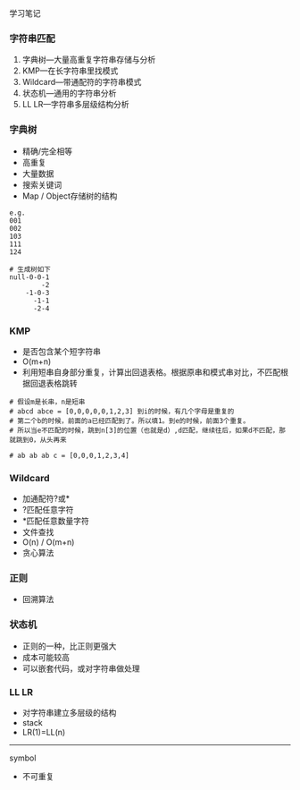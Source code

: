 学习笔记
### 字符串匹配
1. 字典树—大量高重复字符串存储与分析
2. KMP—在长字符串里找模式
3. Wildcard—带通配符的字符串模式
4. 状态机—通用的字符串分析
5. LL LR—字符串多层级结构分析

### 字典树
- 精确/完全相等
- 高重复
- 大量数据
- 搜索关键词
- Map / Object存储树的结构
```
e.g.
001
002
103
111
124

# 生成树如下
null-0-0-1
        -2
    -1-0-3
      -1-1
      -2-4
```

### KMP
- 是否包含某个短字符串
- O(m+n)
- 利用短串自身部分重复，计算出回退表格。根据原串和模式串对比，不匹配根据回退表格跳转
```
# 假设m是长串，n是短串
# abcd abce = [0,0,0,0,0,1,2,3] 到i的时候，有几个字母是重复的
# 第二个b的时候，前面的a已经匹配到了。所以填1。到e的时候，前面3个重复。
# 所以当e不匹配的时候，跳到n[3]的位置（也就是d）,d匹配，继续往后，如果d不匹配，那就跳到0，从头再来

# ab ab ab c = [0,0,0,1,2,3,4]
```

### Wildcard
- 加通配符?或*
- ?匹配任意字符
- *匹配任意数量字符
- 文件查找
- O(n) / O(m+n)
- 贪心算法

### 正则
- 回溯算法

### 状态机
- 正则的一种，比正则更强大
- 成本可能较高
- 可以嵌套代码，或对字符串做处理

### LL LR
- 对字符串建立多层级的结构
- stack
- LR(1)=LL(n)

------

symbol
- 不可重复